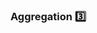 ### Aggregation :three:

<panel type="seamless" header="%%-----------------------------------------%%" expanded>
  <include src="./index.md#main" />
</panel>
